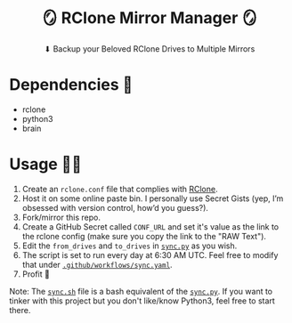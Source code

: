 <div align="center">

# 🪞 RClone Mirror Manager 🪞
⬇ Backup your Beloved RClone Drives to Multiple Mirrors

</div>

# Dependencies 🧰
- rclone
- python3
- brain

# Usage 👨‍💻
1. Create an `rclone.conf` file that complies with [RClone](https://rclone.org/).
2. Host it on some online paste bin. I personally use Secret Gists (yep, I’m obsessed with version control, how’d you guess?).
3. Fork/mirror this repo.
4. Create a GitHub Secret called `CONF_URL` and set it's value as the link to the rclone config (make sure you copy the link to the "RAW Text").
5. Edit the `from_drives` and `to_drives` in [`sync.py`](sync.py) as you wish.
6. The script is set to run every day at 6:30 AM UTC. Feel free to modify that under [`.github/workflows/sync.yaml`](.github/workflows/sync.yaml).
7. Profit 💯

Note: The [`sync.sh`](sync.sh) file is a bash equivalent of the [`sync.py`](sync.py). If you want to tinker with this project
but you don't like/know Python3, feel free to start there. 